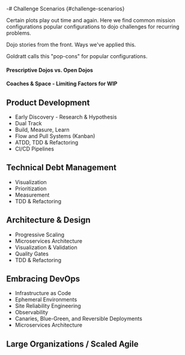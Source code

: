 -# Challenge Scenarios {#challenge-scenarios}

Certain plots play out time and again. Here we find common mission configurations popular configurations to dojo challenges for recurring problems.

Dojo stories from the front. Ways we've applied this.

Goldratt calls this "pop-cons" for popular configurations.

#### Prescriptive Dojos vs. Open Dojos

#### Coaches & Space - Limiting Factors for WIP

## Product Development

- Early Discovery - Research & Hypothesis
- Dual Track
- Build, Measure, Learn
- Flow and Pull Systems (Kanban)
- ATDD, TDD & Refactoring
- CI/CD Pipelines

## Technical Debt Management

- Visualization
- Prioritization
- Measurement
- TDD & Refactoring

## Architecture & Design

- Progressive Scaling
- Microservices Architecture
- Visualization & Validation
- Quality Gates
- TDD & Refactoring

## Embracing DevOps

- Infrastructure as Code
- Ephemeral Environments
- Site Reliability Engineering
- Observability
- Canaries, Blue-Green, and Reversible Deployments
- Microservices Architecture


## Large Organizations / Scaled Agile